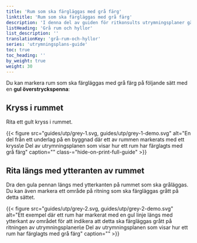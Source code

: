 ```yaml
---
title: 'Rum som ska färgläggas med grå färg'
linktitle: 'Rum som ska färgläggas med grå färg'
description: 'I denna del av guiden för ritkonsults utrymningsplaner går vi igenom hur du ska markera rum som ska gråläggas, hyllor och övrig inredning som du vill ha med på utrymningsplanen.'
listHeading: 'Grå rum och hyllor'
list_description: ''
translationKey: 'grå-rum-och-hyllor'
series: 'utrymningsplans-guide'
toc: true
toc_heading: ''
by_weight: true
weight: 30
---
```


Du kan markera rum som ska färgläggas med grå färg på följande sätt med en **gul överstryckspenna**:

## Kryss i rummet

Rita ett gult kryss i rummet.

{{< figure src="guides/utp/grey-1.svg, guides/utp/grey-1-demo.svg" alt="En del från ett underlag på en byggnad där ett av rummen markerats med ett kryss\e Del av utrymningsplanen som visar hur ett rum har färglagts med grå färg" caption="" class-="hide-on-print-full-guide" >}}

## Rita längs med ytteranten av rummet

Dra den gula pennan längs med ytterkanten på rummet som ska gråläggas.
Du kan även markera ett område på ritning som ska färgläggas grått på detta sättet.

{{< figure src="guides/utp/grey-2.svg, guides/utp/grey-2-demo.svg" alt="Ett exempel där ett rum har markerat med en gul linje längs med ytterkant av området för att indikera att detta ska färgläggas grått på ritningen av utrymningsplanen\e Del av utrymningsplanen som visar hur ett rum har färglagts med grå färg" caption="" >}}


